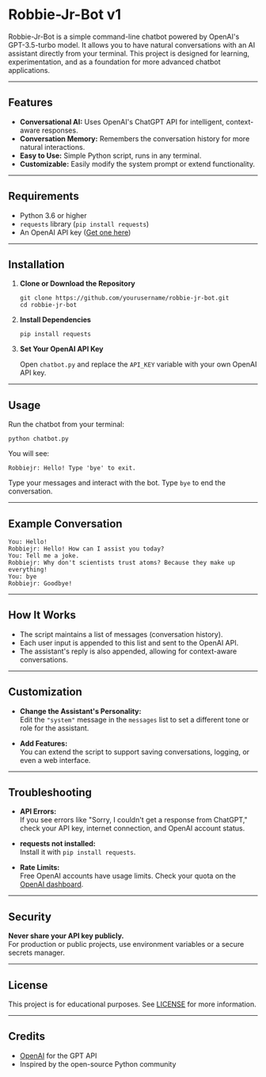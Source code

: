 # Robbie-Jr-Bot v1

Robbie-Jr-Bot is a simple command-line chatbot powered by OpenAI's GPT-3.5-turbo model. It allows you to have natural conversations with an AI assistant directly from your terminal. This project is designed for learning, experimentation, and as a foundation for more advanced chatbot applications.

---

## Features

- **Conversational AI:** Uses OpenAI's ChatGPT API for intelligent, context-aware responses.
- **Conversation Memory:** Remembers the conversation history for more natural interactions.
- **Easy to Use:** Simple Python script, runs in any terminal.
- **Customizable:** Easily modify the system prompt or extend functionality.

---

## Requirements

- Python 3.6 or higher
- `requests` library (`pip install requests`)
- An OpenAI API key ([Get one here](https://platform.openai.com/account/api-keys))

---

## Installation

1. **Clone or Download the Repository**

   ```
   git clone https://github.com/yourusername/robbie-jr-bot.git
   cd robbie-jr-bot
   ```

2. **Install Dependencies**

   ```
   pip install requests
   ```

3. **Set Your OpenAI API Key**

   Open `chatbot.py` and replace the `API_KEY` variable with your own OpenAI API key.

---

## Usage

Run the chatbot from your terminal:

```
python chatbot.py
```

You will see:

```
Robbiejr: Hello! Type 'bye' to exit.
```

Type your messages and interact with the bot. Type `bye` to end the conversation.

---

## Example Conversation

```
You: Hello!
Robbiejr: Hello! How can I assist you today?
You: Tell me a joke.
Robbiejr: Why don't scientists trust atoms? Because they make up everything!
You: bye
Robbiejr: Goodbye!
```

---

## How It Works

- The script maintains a list of messages (conversation history).
- Each user input is appended to this list and sent to the OpenAI API.
- The assistant's reply is also appended, allowing for context-aware conversations.

---

## Customization

- **Change the Assistant's Personality:**  
  Edit the `"system"` message in the `messages` list to set a different tone or role for the assistant.

- **Add Features:**  
  You can extend the script to support saving conversations, logging, or even a web interface.

---

## Troubleshooting

- **API Errors:**  
  If you see errors like "Sorry, I couldn't get a response from ChatGPT," check your API key, internet connection, and OpenAI account status.

- **requests not installed:**  
  Install it with `pip install requests`.

- **Rate Limits:**  
  Free OpenAI accounts have usage limits. Check your quota on the [OpenAI dashboard](https://platform.openai.com/).

---

## Security

**Never share your API key publicly.**  
For production or public projects, use environment variables or a secure secrets manager.

---

## License

This project is for educational purposes. See [LICENSE](LICENSE) for more information.

---

## Credits

- [OpenAI](https://openai.com/) for the GPT API
- Inspired by the open-source Python community
